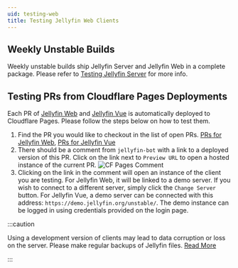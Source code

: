 ```yaml
---
uid: testing-web
title: Testing Jellyfin Web Clients
---
```


## Weekly Unstable Builds

Weekly unstable builds ship Jellyfin Server and Jellyfin Web in a complete package. Please refer to [Testing Jellyfin Server](/docs/general/testing/server/) for more info.

## Testing PRs from Cloudflare Pages Deployments

Each PR of [Jellyfin Web](https://github.com/jellyfin/jellyfin-web) and [Jellyfin Vue](https://github.com/jellyfin/jellyfin-vue) is automatically deployed to Cloudflare Pages. Please follow the steps below on how to test them.

1. Find the PR you would like to checkout in the list of open PRs. [PRs for Jellyfin Web](https://github.com/jellyfin/jellyfin-web/pulls), [PRs for Jellyfin Vue](https://github.com/jellyfin/jellyfin-vue/pulls)
2. There should be a comment from `jellyfin-bot` with a link to a deployed version of this PR. Click on the link next to `Preview URL` to open a hosted instance of the current PR.
   ![CF Pages Comment](/images/docs/testing/web/cf-pages-comment.png)
3. Clicking on the link in the comment will open an instance of the client you are testing. For Jellyfin Web, it will be linked to a demo server. If you wish to connect to a different server, simply click the `Change Server` button. For Jellyfin Vue, a demo server can be connected with this address: `https://demo.jellyfin.org/unstable/`. The demo instance can be logged in using credentials provided on the login page.

:::caution

Using a development version of clients may lead to data corruption or loss on the server. Please make regular backups of Jellyfin files. [Read More](/docs/general/administration/configuration#server-paths)

:::
